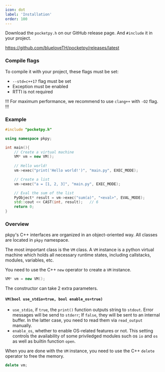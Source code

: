 ```yaml
---
icon: dot
label: 'Installation'
order: 100
---
```


Download the `pocketpy.h` on our GitHub release page.
And `#include` it in your project.

https://github.com/blueloveTH/pocketpy/releases/latest

### Compile flags

To compile it with your project, these flags must be set:

+ `--std=c++17` flag must be set
+ Exception must be enabled
+ RTTI is not required

!!!
For maximum performance, we recommend to use `clang++` with `-O2` flag.
!!!

### Example

```cpp
#include "pocketpy.h"

using namespace pkpy;

int main(){
    // Create a virtual machine
    VM* vm = new VM();
    
    // Hello world!
    vm->exec("print('Hello world!')", "main.py", EXEC_MODE);

    // Create a list
    vm->exec("a = [1, 2, 3]", "main.py", EXEC_MODE);

    // Eval the sum of the list
    PyObject* result = vm->exec("sum(a)", "<eval>", EVAL_MODE);
    std::cout << CAST(int, result);   // 6
    return 0;
}
```

### Overview

pkpy's C++ interfaces are organized in an object-oriented way.
All classes are located in `pkpy` namespace.

The most important class is the `VM` class. A `VM` instance is a python virtual machine which holds all necessary runtime states, including callstacks, modules, variables, etc.

You need to use the C++ `new` operator to create a `VM` instance.

```cpp
VM* vm = new VM();
```

The constructor can take 2 extra parameters.

#### `VM(bool use_stdio=true, bool enable_os=true)`

+ `use_stdio`, if `true`, the `print()` function outputs string to `stdout`. Error messages will be send to `stderr`; If `false`, they will be sent to an internal buffer. In the latter case, you need to read them via `read_output` manually.
+ `enable_os`, whether to enable OS-related features or not. This setting controls the availability of some priviledged modules such os `io` and `os` as well as builtin function `open`.


When you are done with the `VM` instance, you need to use the C++ `delete` operator to free the memory.

```cpp
delete vm;
```